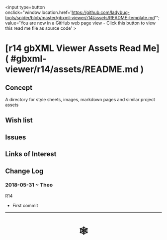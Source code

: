 <span style=display:none; >[You are now in a GitHub source code view - click this link to view Read Me file as a web page](http://www.ladybug.tools/spider/index.html#gbxml-viewer/r14/assets/README.md "View file as a web page." ) </span>

<input type=button onclick="window.location.href='https://github.com/ladybug-tools/spider/blob/master/gbxml-viewer/r14/assets/README-template.md'";
value='You are now in a GitHub web page view - Click this button to view this read me file as source code' >

# [r14 gbXML Viewer Assets Read Me] ( #gbxml-viewer/r14/assets/README.md )


## Concept

A directory for style sheets, images, markdown pages and similar project assets



## Wish list



## Issues



## Links of Interest



## Change Log


### 2018-05-31 ~ Theo

R14
* First commit

***

# <center title="hello!" ><a href=javascript:window.scrollTo(0,0); style=text-decoration:none; > &#x1f578; </a></center>



